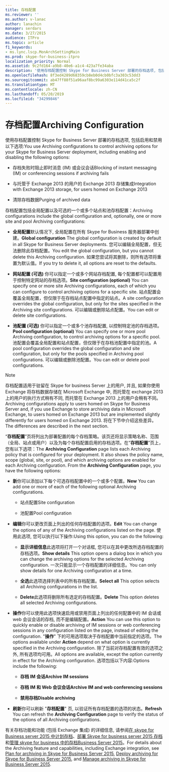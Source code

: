 ```yaml
---
title: 存档配置
ms.reviewer: ''
ms.author: v-lanac
author: lanachin
manager: serdars
ms.date: 3/27/2015
audience: ITPro
ms.topic: article
f1_keywords:
- ms.lync.lscp.MonArchSettingMain
ms.prod: skype-for-business-itpro
localization_priority: Normal
ms.assetid: 9c2fd164-a9b8-40e6-a1c4-423a7fe34aba
description: '使用存档配置控制 Skype for Business Server 部署的存档选项, 包括启用和禁用以下选项:'
ms.openlocfilehash: 8f3ed4289d68359cb8eb0d4cb0bfc3a303c53dd3
ms.sourcegitcommit: ab47ff88f51a96aaf8bc99a6303e114d41ca5c2f
ms.translationtype: MT
ms.contentlocale: zh-CN
ms.lasthandoff: 05/20/2019
ms.locfileid: "34299846"
---
```

# <a name="archiving-configuration"></a><span data-ttu-id="f6a69-103">存档配置</span><span class="sxs-lookup"><span data-stu-id="f6a69-103">Archiving Configuration</span></span>
 
<span data-ttu-id="f6a69-104">使用存档配置控制 Skype for Business Server 部署的存档选项, 包括启用和禁用以下选项:</span><span class="sxs-lookup"><span data-stu-id="f6a69-104">You use Archiving configurations to control archiving options for your Skype for Business Server deployment, including enabling and disabling the following options:</span></span>
  
- <span data-ttu-id="f6a69-105">存档失败时阻止即时消息 (IM) 或会议会话</span><span class="sxs-lookup"><span data-stu-id="f6a69-105">Blocking of instant messaging (IM) or conferencing sessions if archiving fails</span></span>
    
- <span data-ttu-id="f6a69-106">与托管于 Exchange 2013 的用户的 Exchange 2013 存储集成</span><span class="sxs-lookup"><span data-stu-id="f6a69-106">Integration with Exchange 2013 storage, for users homed on Exchange 2013</span></span>
    
- <span data-ttu-id="f6a69-107">清除存档数据</span><span class="sxs-lookup"><span data-stu-id="f6a69-107">Purging of archived data</span></span>
    
<span data-ttu-id="f6a69-108">存档配置包括全局配置以及可选的一个或多个站点和池存档配置：</span><span class="sxs-lookup"><span data-stu-id="f6a69-108">Archiving configurations include the global configuration and, optionally, one or more site and pool Archiving configurations:</span></span>
  
- <span data-ttu-id="f6a69-109">**全局配置**默认情况下, 全局配置在所有 Skype for Business 服务器部署中创建。</span><span class="sxs-lookup"><span data-stu-id="f6a69-109">**Global configuration** The global configuration is created by default in all Skype for Business Server deployments.</span></span> <span data-ttu-id="f6a69-110">您可以编辑全局配置，但无法删除此存档配置。</span><span class="sxs-lookup"><span data-stu-id="f6a69-110">You edit the global configuration, but you cannot delete this Archiving configuration.</span></span> <span data-ttu-id="f6a69-111">如果您尝试将其删除，则所有选项将重置为默认值。</span><span class="sxs-lookup"><span data-stu-id="f6a69-111">If you try to delete it, all options are reset to the defaults.</span></span>
    
- <span data-ttu-id="f6a69-112">**网站配置 (可选)** 你可以指定一个或多个网站存档配置, 每个配置都可以配置用于控制特定网站的存档选项。</span><span class="sxs-lookup"><span data-stu-id="f6a69-112">**Site configuration (optional)** You can specify one or more site Archiving configurations, each of which you can configure to control archiving options for a specific site.</span></span> <span data-ttu-id="f6a69-113">站点配置会覆盖全局配置，但仅限于在存档站点配置中指定的站点。</span><span class="sxs-lookup"><span data-stu-id="f6a69-113">A site configuration overrides the global configuration, but only for the sites specified in the Archiving site configurations.</span></span> <span data-ttu-id="f6a69-114">可以编辑或删除站点配置。</span><span class="sxs-lookup"><span data-stu-id="f6a69-114">You can edit or delete site configurations.</span></span>
    
- <span data-ttu-id="f6a69-115">**池配置 (可选)** 你可以指定一个或多个池存档配置, 以控制特定池的存档选项。</span><span class="sxs-lookup"><span data-stu-id="f6a69-115">**Pool configuration (optional)** You can specify one or more pool Archiving configuration, to control archiving options for a specific pool.</span></span> <span data-ttu-id="f6a69-116">池配置会覆盖全局配置和站点配置，但仅限于在存档池配置中指定的池。</span><span class="sxs-lookup"><span data-stu-id="f6a69-116">A pool configuration overrides the global configuration and site configuration, but only for the pools specified in Archiving pool configurations.</span></span> <span data-ttu-id="f6a69-117">可以编辑或删除池配置。</span><span class="sxs-lookup"><span data-stu-id="f6a69-117">You can edit or delete pool configurations.</span></span>
    
> [!NOTE]
> <span data-ttu-id="f6a69-118">存档配置适用于驻留在 Skype for business Server 上的用户, 并且, 如果你使用 Exchange 将存档数据存储在 Microsoft Exchange 中, 而托管在 exchange 2013 上的用户的执行方式稍有不同, 而托管在 Exchange 2013 上的用户会稍有不同。</span><span class="sxs-lookup"><span data-stu-id="f6a69-118">Archiving configurations apply to users homed on Skype for Business Server and, if you use Exchange to store archiving data in Microsoft Exchange, to users homed on Exchange 2013 but are implemented slightly differently for users homed on Exchange 2013.</span></span> <span data-ttu-id="f6a69-119">将在下节中介绍这些差异。</span><span class="sxs-lookup"><span data-stu-id="f6a69-119">The differences are described in the next section.</span></span> 
  
<span data-ttu-id="f6a69-p105">“**存档配置**”页将列出为部署配置的每个存档策略。该页还将显示策略名称、范围（全局、站点或用户）以及为每个存档配置启用的存档选项。在“**存档配置**”页上，您有以下选项：</span><span class="sxs-lookup"><span data-stu-id="f6a69-p105">The **Archiving Configuration** page lists each Archiving policy that is configured for your deployment. It also shows the policy name, scope (global, site, or pool), and which archiving options are enabled for each Archiving configuration. From the **Archiving Configuration** page, you have the following options:</span></span>
- <span data-ttu-id="f6a69-123">**新**你可以添加以下每个可选存档配置中的一个或多个配置。</span><span class="sxs-lookup"><span data-stu-id="f6a69-123">**New** You can add one or more of each of the following optional Archiving configurations.</span></span>
    
  - <span data-ttu-id="f6a69-124">站点配置</span><span class="sxs-lookup"><span data-stu-id="f6a69-124">Site configuration</span></span>
    
  - <span data-ttu-id="f6a69-125">池配置</span><span class="sxs-lookup"><span data-stu-id="f6a69-125">Pool configuration</span></span>
    
- <span data-ttu-id="f6a69-126">**编辑**你可以更改页面上列出的任何存档配置的选项。</span><span class="sxs-lookup"><span data-stu-id="f6a69-126">**Edit** You can change the options of any of the Archiving configurations listed on the page.</span></span> <span data-ttu-id="f6a69-127">使用此选项, 您可以执行以下操作:</span><span class="sxs-lookup"><span data-stu-id="f6a69-127">Using this option, you can do the following:</span></span>
    
  - <span data-ttu-id="f6a69-128">**显示详细信息**此选项将打开一个对话框, 您可以在其中更改所选存档配置的存档选项。</span><span class="sxs-lookup"><span data-stu-id="f6a69-128">**Show details** This option opens a dialog box in which you can change the archiving options for the selected Archiving configuration.</span></span> <span data-ttu-id="f6a69-129">一次只能显示一个存档配置的详细信息。</span><span class="sxs-lookup"><span data-stu-id="f6a69-129">You can only show details for one Archiving configuration at a time.</span></span>
    
  - <span data-ttu-id="f6a69-130">**全选**此选项选择列表中的所有存档配置。</span><span class="sxs-lookup"><span data-stu-id="f6a69-130">**Select all** This option selects all Archiving configurations in the list.</span></span>
    
  - <span data-ttu-id="f6a69-131">**Delete**此选项将删除所有选定的存档配置。</span><span class="sxs-lookup"><span data-stu-id="f6a69-131">**Delete** This option deletes all selected Archiving configurations.</span></span>
    
- <span data-ttu-id="f6a69-132">**操作**你可以使用此选项快速启用或禁用页面上列出的任何配置中的 IM 会话或 web 会议会话的存档, 而不是编辑配置。</span><span class="sxs-lookup"><span data-stu-id="f6a69-132">**Action** You can use this option to quickly enable or disable archiving of IM sessions or web conferencing sessions in any configuration listed on the page, instead of editing the configuration.</span></span> <span data-ttu-id="f6a69-133">"**操作**" 下的可用选项取决于存档配置中当前指定的选项。</span><span class="sxs-lookup"><span data-stu-id="f6a69-133">The options available under **Action** depend on what option is currently specified in the Archiving configuration.</span></span> <span data-ttu-id="f6a69-134">除了当前对存档配置有效的选项之外, 所有选项均可用。</span><span class="sxs-lookup"><span data-stu-id="f6a69-134">All options are available, except the option currently in effect for the Archiving configuration.</span></span> <span data-ttu-id="f6a69-135">选项包括以下内容:</span><span class="sxs-lookup"><span data-stu-id="f6a69-135">Options include the following:</span></span>
    
  - <span data-ttu-id="f6a69-136">**存档 IM 会话**</span><span class="sxs-lookup"><span data-stu-id="f6a69-136">**Archive IM sessions**</span></span>
    
  - <span data-ttu-id="f6a69-137">**存档 IM 和 Web 会议会话**</span><span class="sxs-lookup"><span data-stu-id="f6a69-137">**Archive IM and web conferencing sessions**</span></span>
    
  - <span data-ttu-id="f6a69-138">**禁用存档**</span><span class="sxs-lookup"><span data-stu-id="f6a69-138">**Disable archiving**</span></span>
    
- <span data-ttu-id="f6a69-139">**刷新**你可以刷新 "**存档配置**" 页, 以验证所有存档配置的选项的状态。</span><span class="sxs-lookup"><span data-stu-id="f6a69-139">**Refresh** You can refresh the **Archiving Configuration** page to verify the status of the options of all Archiving configurations.</span></span>
    
<span data-ttu-id="f6a69-140">有关存档功能和功能 (包括 Exchange 集成) 的详细信息, 请参阅[在 skype for Business server 2015 中计划存档](../../plan-your-deployment/archiving/archiving.md)、[部署 Skype for business server 2015 存档](../../deploy/deploy-archiving/deploy-archiving.md)和[管理 skype for business 中的存档Business Server 2015](../../manage/archiving/archiving.md)。</span><span class="sxs-lookup"><span data-stu-id="f6a69-140">For details about the Archiving feature and capabilities, including Exchange integration, see [Plan for archiving in Skype for Business Server 2015](../../plan-your-deployment/archiving/archiving.md), [Deploy archiving for Skype for Business Server 2015](../../deploy/deploy-archiving/deploy-archiving.md), and [Manage archiving in Skype for Business Server 2015](../../manage/archiving/archiving.md).</span></span>

